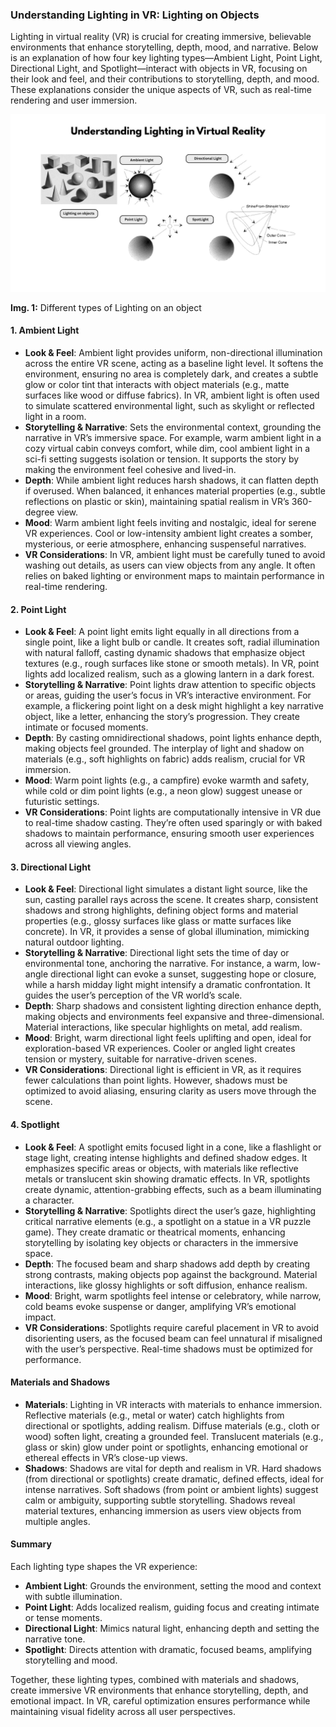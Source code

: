 ### Understanding Lighting in VR: Lighting on Objects

Lighting in virtual reality (VR) is crucial for creating immersive, believable environments that enhance storytelling, depth, mood, and narrative. Below is an explanation of how four key lighting types—Ambient Light, Point Light, Directional Light, and Spotlight—interact with objects in VR, focusing on their look and feel, and their contributions to storytelling, depth, and mood. These explanations consider the unique aspects of VR, such as real-time rendering and user immersion.

![Lighting Animation Setup](./images/procedure.jpg)

**Img. 1:** Different types of Lighting on an object

#### 1. Ambient Light
- **Look & Feel**: Ambient light provides uniform, non-directional illumination across the entire VR scene, acting as a baseline light level. It softens the environment, ensuring no area is completely dark, and creates a subtle glow or color tint that interacts with object materials (e.g., matte surfaces like wood or diffuse fabrics). In VR, ambient light is often used to simulate scattered environmental light, such as skylight or reflected light in a room.
- **Storytelling & Narrative**: Sets the environmental context, grounding the narrative in VR’s immersive space. For example, warm ambient light in a cozy virtual cabin conveys comfort, while dim, cool ambient light in a sci-fi setting suggests isolation or tension. It supports the story by making the environment feel cohesive and lived-in.
- **Depth**: While ambient light reduces harsh shadows, it can flatten depth if overused. When balanced, it enhances material properties (e.g., subtle reflections on plastic or skin), maintaining spatial realism in VR’s 360-degree view.
- **Mood**: Warm ambient light feels inviting and nostalgic, ideal for serene VR experiences. Cool or low-intensity ambient light creates a somber, mysterious, or eerie atmosphere, enhancing suspenseful narratives.
- **VR Considerations**: In VR, ambient light must be carefully tuned to avoid washing out details, as users can view objects from any angle. It often relies on baked lighting or environment maps to maintain performance in real-time rendering.

#### 2. Point Light
- **Look & Feel**: A point light emits light equally in all directions from a single point, like a light bulb or candle. It creates soft, radial illumination with natural falloff, casting dynamic shadows that emphasize object textures (e.g., rough surfaces like stone or smooth metals). In VR, point lights add localized realism, such as a glowing lantern in a dark forest.
- **Storytelling & Narrative**: Point lights draw attention to specific objects or areas, guiding the user’s focus in VR’s interactive environment. For example, a flickering point light on a desk might highlight a key narrative object, like a letter, enhancing the story’s progression. They create intimate or focused moments.
- **Depth**: By casting omnidirectional shadows, point lights enhance depth, making objects feel grounded. The interplay of light and shadow on materials (e.g., soft highlights on fabric) adds realism, crucial for VR immersion.
- **Mood**: Warm point lights (e.g., a campfire) evoke warmth and safety, while cold or dim point lights (e.g., a neon glow) suggest unease or futuristic settings.
- **VR Considerations**: Point lights are computationally intensive in VR due to real-time shadow casting. They’re often used sparingly or with baked shadows to maintain performance, ensuring smooth user experiences across all viewing angles.

#### 3. Directional Light
- **Look & Feel**: Directional light simulates a distant light source, like the sun, casting parallel rays across the scene. It creates sharp, consistent shadows and strong highlights, defining object forms and material properties (e.g., glossy surfaces like glass or matte surfaces like concrete). In VR, it provides a sense of global illumination, mimicking natural outdoor lighting.
- **Storytelling & Narrative**: Directional light sets the time of day or environmental tone, anchoring the narrative. For instance, a warm, low-angle directional light can evoke a sunset, suggesting hope or closure, while a harsh midday light might intensify a dramatic confrontation. It guides the user’s perception of the VR world’s scale.
- **Depth**: Sharp shadows and consistent lighting direction enhance depth, making objects and environments feel expansive and three-dimensional. Material interactions, like specular highlights on metal, add realism.
- **Mood**: Bright, warm directional light feels uplifting and open, ideal for exploration-based VR experiences. Cooler or angled light creates tension or mystery, suitable for narrative-driven scenes.
- **VR Considerations**: Directional light is efficient in VR, as it requires fewer calculations than point lights. However, shadows must be optimized to avoid aliasing, ensuring clarity as users move through the scene.

#### 4. Spotlight
- **Look & Feel**: A spotlight emits focused light in a cone, like a flashlight or stage light, creating intense highlights and defined shadow edges. It emphasizes specific areas or objects, with materials like reflective metals or translucent skin showing dramatic effects. In VR, spotlights create dynamic, attention-grabbing effects, such as a beam illuminating a character.
- **Storytelling & Narrative**: Spotlights direct the user’s gaze, highlighting critical narrative elements (e.g., a spotlight on a statue in a VR puzzle game). They create dramatic or theatrical moments, enhancing storytelling by isolating key objects or characters in the immersive space.
- **Depth**: The focused beam and sharp shadows add depth by creating strong contrasts, making objects pop against the background. Material interactions, like glossy highlights or soft diffusion, enhance realism.
- **Mood**: Bright, warm spotlights feel intense or celebratory, while narrow, cold beams evoke suspense or danger, amplifying VR’s emotional impact.
- **VR Considerations**: Spotlights require careful placement in VR to avoid disorienting users, as the focused beam can feel unnatural if misaligned with the user’s perspective. Real-time shadows must be optimized for performance.

#### Materials and Shadows
- **Materials**: Lighting in VR interacts with materials to enhance immersion. Reflective materials (e.g., metal or water) catch highlights from directional or spotlights, adding realism. Diffuse materials (e.g., cloth or wood) soften light, creating a grounded feel. Translucent materials (e.g., glass or skin) glow under point or spotlights, enhancing emotional or ethereal effects in VR’s close-up views.
- **Shadows**: Shadows are vital for depth and realism in VR. Hard shadows (from directional or spotlights) create dramatic, defined effects, ideal for intense narratives. Soft shadows (from point or ambient lights) suggest calm or ambiguity, supporting subtle storytelling. Shadows reveal material textures, enhancing immersion as users view objects from multiple angles.

#### Summary
Each lighting type shapes the VR experience:
- **Ambient Light**: Grounds the environment, setting the mood and context with subtle illumination.
- **Point Light**: Adds localized realism, guiding focus and creating intimate or tense moments.
- **Directional Light**: Mimics natural light, enhancing depth and setting the narrative tone.
- **Spotlight**: Directs attention with dramatic, focused beams, amplifying storytelling and mood.

Together, these lighting types, combined with materials and shadows, create immersive VR environments that enhance storytelling, depth, and emotional impact. In VR, careful optimization ensures performance while maintaining visual fidelity across all user perspectives.
